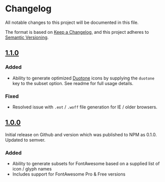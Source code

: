 # Changelog
All notable changes to this project will be documented in this file.

The format is based on [Keep a Changelog](https://keepachangelog.com/en/1.0.0/),
and this project adheres to [Semantic Versioning](https://semver.org/spec/v2.0.0.html).

## [1.1.0](https://github.com/omacranger/fontawesome-subset/releases/tag/1.1.0)

### Added
- Ability to generate optimized [Duotone](https://fontawesome.com/how-to-use/on-the-web/styling/duotone-icons) icons by supplying the `duotone` key to the subset option. See readme for full usage details.

### Fixed
- Resolved issue with `.eot` / `.woff` file generation for IE / older browsers.

## [1.0.0](https://github.com/omacranger/fontawesome-subset/releases/tag/1.0.0)

Initial release on Github and version which was published to NPM as 0.1.0. Updated to semver.

### Added
- Ability to generate subsets for FontAwesome based on a supplied list of icon / glyph names
- Includes support for FontAwesome Pro & Free versions